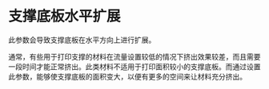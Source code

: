 支撑底板水平扩展
====
此参数会导致支撑底板在水平方向上进行扩展。

通常，有些用于打印支撑的材料在流量设置较低的情况下挤出效果较差，而且需要一段时间才能正常挤出。此类材料不适用于打印面积较小的支撑底板。而通过设置此参数，能够使支撑底板的面积变大，以便有更多的空间来让材料充分挤出。